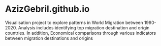 # AzizGebril.github.io

Visualisation project to explore patterns in World Migration between 1990-2020. Analysis includes identifying top migration destination and origin countries. In addition, Economical comparisons through various indicators between migration destinations and origins

